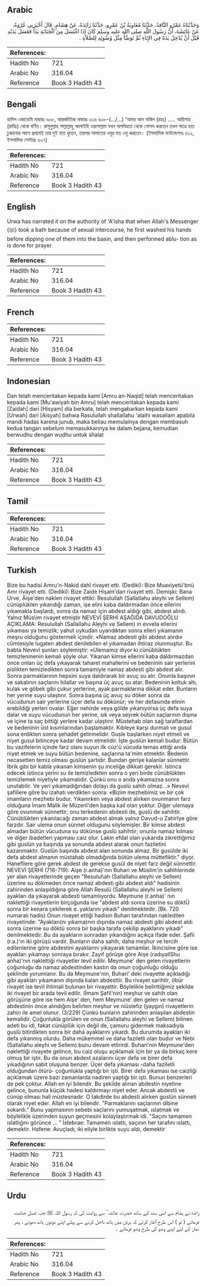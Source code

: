 ## Arabic


<div dir="rtl" lang="ar" style={{fontSize:'larger',backgroundColor:'#f8f9fa',padding:20}}>
وَحَدَّثَنَاهُ عَمْرٌو النَّاقِدُ، حَدَّثَنَا مُعَاوِيَةُ بْنُ عَمْرٍو، حَدَّثَنَا زَائِدَةُ، عَنْ هِشَامٍ، قَالَ أَخْبَرَنِي عُرْوَةُ، عَنْ عَائِشَةَ، أَنَّ رَسُولَ اللَّهِ صلى الله عليه وسلم كَانَ إِذَا اغْتَسَلَ مِنَ الْجَنَابَةِ بَدَأَ فَغَسَلَ يَدَيْهِ قَبْلَ أَنْ يُدْخِلَ يَدَهُ فِي الإِنَاءِ ثُمَّ تَوَضَّأَ مِثْلَ وُضُوئِهِ لِلصَّلاَةِ ‏.‏
</div>
<div style={{backgroundColor:'#f8f9fa',padding:20, marginBottom: 10}}><table> <thead> <tr> <th>References:</th> <th></th> </tr> </thead> <tbody><tr><td>Hadith No</td><td>721</td></tr><tr><td>Arabic No</td><td>316.04</td></tr><tr><td>Reference</td><td>Book 3 Hadith 43</td></tr></tbody></table></div>

## Bengali


<div dir="ltr" lang="bn" style={{fontSize:'larger',backgroundColor:'#f8f9fa',padding:20}}>
হাদিস একাডেমি নাম্বারঃ ৬০৮, আন্তর্জাতিক নাম্বারঃ ৩১৬ ৬০৮-(.../...) 'আমর আন নাকিদ (রহঃ) ..... আয়িশাহ (রাযিঃ) থেকে বর্ণিত। রাসূলুল্লাহ সাল্লাল্লাহু আলাইহি ওয়াসাল্লাম যখন অপবিত্রতা থেকে গোসল করতেন তখন পাত্রে হাত ঢুকানোর আগে প্রথমেই তার দুই হাত ধুতেন, তারপর সালাতের ওযুর মত ওযু করতেন। (ইসলামিক ফাউন্ডেশনঃ ৬১২, ইসলামিক সেন্টারঃ ৬২৭)
</div>
<div style={{backgroundColor:'#f8f9fa',padding:20, marginBottom: 10}}><table> <thead> <tr> <th>References:</th> <th></th> </tr> </thead> <tbody><tr><td>Hadith No</td><td>721</td></tr><tr><td>Arabic No</td><td>316.04</td></tr><tr><td>Reference</td><td>Book 3 Hadith 43</td></tr></tbody></table></div>

## English


<div dir="ltr" lang="en" style={{fontSize:'larger',backgroundColor:'#f8f9fa',padding:20}}>
Urwa has narrated it on the authority of 'A'isha that when Allah's Messenger (ﷺ) took a bath because of sexual intercourse, he first washed his hands before dipping one of them into the basin, and then performed ablu- tion as is done for prayer
</div>
<div style={{backgroundColor:'#f8f9fa',padding:20, marginBottom: 10}}><table> <thead> <tr> <th>References:</th> <th></th> </tr> </thead> <tbody><tr><td>Hadith No</td><td>721</td></tr><tr><td>Arabic No</td><td>316.04</td></tr><tr><td>Reference</td><td>Book 3 Hadith 43</td></tr></tbody></table></div>

## French


<div dir="ltr" lang="fr" style={{fontSize:'larger',backgroundColor:'#f8f9fa',padding:20}}>

</div>
<div style={{backgroundColor:'#f8f9fa',padding:20, marginBottom: 10}}><table> <thead> <tr> <th>References:</th> <th></th> </tr> </thead> <tbody><tr><td>Hadith No</td><td>721</td></tr><tr><td>Arabic No</td><td>316.04</td></tr><tr><td>Reference</td><td>Book 3 Hadith 43</td></tr></tbody></table></div>

## Indonesian


<div dir="ltr" lang="id" style={{fontSize:'larger',backgroundColor:'#f8f9fa',padding:20}}>
Dan telah menceritakan kepada kami [Amru an-Naqid] telah menceritakan kepada kami [Mu'awiyah bin Amru] telah menceritakan kepada kami [Zaidah] dari [Hisyam] dia berkata, telah mengabarkan kepada kami [Urwah] dari [Aisyah] bahwa Rasulullah shallallahu 'alaihi wasallam apabila mandi hadas karena junub, maka beliau memulainya dengan membasuh kedua tangan sebelum memasukkannya ke dalam bejana, kemudian berwudhu dengan wudhu untuk shalat
</div>
<div style={{backgroundColor:'#f8f9fa',padding:20, marginBottom: 10}}><table> <thead> <tr> <th>References:</th> <th></th> </tr> </thead> <tbody><tr><td>Hadith No</td><td>721</td></tr><tr><td>Arabic No</td><td>316.04</td></tr><tr><td>Reference</td><td>Book 3 Hadith 43</td></tr></tbody></table></div>

## Tamil


<div dir="ltr" lang="ta" style={{fontSize:'larger',backgroundColor:'#f8f9fa',padding:20}}>

</div>
<div style={{backgroundColor:'#f8f9fa',padding:20, marginBottom: 10}}><table> <thead> <tr> <th>References:</th> <th></th> </tr> </thead> <tbody><tr><td>Hadith No</td><td>721</td></tr><tr><td>Arabic No</td><td>316.04</td></tr><tr><td>Reference</td><td>Book 3 Hadith 43</td></tr></tbody></table></div>

## Turkish


<div dir="ltr" lang="tr" style={{fontSize:'larger',backgroundColor:'#f8f9fa',padding:20}}>
Bize bu hadisi Amru'n-Nakid dahî rivayet etti. (Dediki): Bize Muaviyetü'bnü Amr rivayet etti. (Dediki): Bize Zaide Hişam'dan rivayet etti. Demişki: Bana Urve, Âişe'den naklen rivayet ettiki: Resulullah (Sallallahu aleyhi ve Sellem) cünüplükten yıkandığı zaman, işe elini kaba daldırmadan önce ellerini yıkamakla başlardı, sonra da namaz için abdest aldığı gibi, abdest alırdı. Yalnız Müs\im rivayet etmiştir NEVEVİ ŞERHİ AŞAĞIDA DAVUDOĞLU AÇIKLAMA: Resulullah (Sallallahu Aleyhi ve Sellem) in evvela ellerini yıkaması ya temizlik; yahut uykudan uyandıktan sonra elleri yıkamanın meşru olduğunu göstermek içindir. «Namaz abdesti gibi abdest alırdı» cümlesiyle lugaten abdest denilebilen el yıkamadan ihtiraz olunmuştur. Bu babta Nevevî şunları söylemiştir: «Ulemamız diyor ki cünüblükten temizlenmenin kemali şöyle olur. Yıkanan kimse ellerini kaba daldırmazdan önce onları üç defa yıkayarak taharet mahallerini ve bedeninin sair yerlerini pislikten temizledikten sonra tamamiyle namaz abdesti gibi abdest alır. Sonra parmaklarının hepsini suya daldırarak bir avuç su alır. Onunla başının ve sakalının saçlarını hilallar ve başına üç avuç su atar. Bedeninin koltuk altı, kulak ve göbek gibi çukur yerlerine, ayak parmaklarına dikkat eder. Bunların her yerine suyu ulaştırır. Sonra başına üç avuç su döker sonra da vücudunun sair yerlerine üçer defa su dökünür; ve her defasında elinin erebildiği yerleri ovalar. Eğer nehirde veya gölde yıkanıyorsa üç defa suya dalar ve suyu vücudunun her yerine, sık veya seyrek bütün saçlarının dışına ve içine ta saç bittiği yerlere kadar ulaştırır. Müstehab olan sağ taraflardan ve bedeninin üst kısımlarından başlamaktır. Kıbleye karşı durmalı ve gusul sona erdikten sonra şehadet getirmelidir. Gusle başlarken niyet etmeli ve niyet gusul bitinceye kadar devam etmelidir. İşte guslün kemali budur: Bütün bu vazifelerin içinde farz olanı suyun ilk cüz'ü vücuda temas ettiği anda niyet etmek ve suyu bütün bedenine, saçlarına ta'mim etmektir. Bedenin necasetten temiz olması guslün şartıdır. Bundan geriye kalanlar sünnettir. İbrik gibi bir kabla yıkanan kimsenin şu inceliğe dikkati gerekir. İstinca edecek istinca yerini su ile temizledkten sonra o yeri birde cünüblükten temizlemek niyetiyle yıkamalıdır. Çünkü onu o anda yıkamazsa sonra unutabilir. Ve yeri yıkamadığından dolayı da guslü sahih olmaz...» Nevevî şafiîlere göre bu izahatı verdikten sonra: «Bizim mezhebimiz ve bir çok imamların mezhebi budur. Yıkanırken veya abdest alırken ovunmanın farz olduğuna İmam Malik ile Müzenî'den başka kail olan yoktur. Diğer ulemaya göre ovunmak sünnettir; onu terkedenin abdesti de, guslü de sahihtir. Cünüblükten yıkanılacağı zaman abdest almak yalnız Davud-u Zahirîye göre farzdır. Sair ulema onun sünnet oldugunu söylemişler. Bir kimse abdest almadan bütün vücuduna su dökünse guslü sahihtir; onunla namaz kılması ve diğer ibadetleri yapması caiz olur. Lakin efdal olan yukarıda zikrettiğimiz gibi guslün ya başında ya sonunda abdest alarak onun faziletini kazanmaktır. Guslün başında abdest alan sonunda almaz. Bir gusülde iki defa abdest almanın müstahab olmadığında bütün ulema müttefiktir." diyor. Hanefîlere göre gerek abdest de gerekse gusül de niyet farz değil sünnettir. NEVEVİ ŞERHİ (716-719): Aişe (r.anha)'nın Buhari ve Müslim'in sahihlerinde yer alan rivayetlerinde geçen "Resulul\ah (Sallallahu aleyhi ve Sellem) üzerine su dökmeden önce namaz abdesti gibi abdest aldı" hadisinin zahirinden anlaşıldığına göre Allah Resulü (Sallallahu aleyhi ve Sellem) ayakları da yıkayarak abdesti tamamlıyordu. Meymune (r.anha)' nın naklettiği rivayetlerin birçoğunda ise "abdest aldı sonra üzerine su döktÜ sonra bir kenara çekilerek e..yaklarını yıkadı" denilmektedir. (Bk. 720 numaralı hadis) Onun rivayet ettiği hadisin Buhari tarafından nakledilen rivayetinde: "Ayakları(nı yıkama)nın dışında namaz abdesti gibi abdest aldı sonra üzerine su döktü sonra bir başka tarafa çekilip ayaklarını yıkadı" denilmektedir. Bu da ayakların sonradan yıkandığını açıkça ifade eder. Şafii (r.a.)'ın iki görüşü vardır. Bunların daha sahih, daha meşhur ve tercih edilenlerine göre abdestini ayaklarını yıkayarak tamamlar. İkincisine göre ise ayakları yıkamayı sonraya bırakır. Zayıf görüşe göre Aişe (radıyallShu anha)'nın naklettiği rivayetler tevil edilir. Meymune' den gelen rivayetlerin çoğunluğu da namaz abdestinden kastın da onun çoğunluğu olduğu şeklinde yorumlanır. Bu da Meymune'nin, Buhari' deki rivayette açıkladığı gibi ayakları yıkamanın dışında kalan abdesttir. Bu rivayet sarihtir, öbür rivayet ise tevil ihtimali bulunan bir rivayettir. Böylelikle belirttiğimiz şekilde iki rivayet bir arada tevil edilir. (İmam Şafil'nin) meşhur ve sahih olan görüşüne göre ise hem Aişe' den, hem Meymune' den gelen ve namaz abdestinin önce alındığını belirten meşhur ve niüstefız (yaygın) rivayetlerin zahirı ile amel olunur. (3/229) Çünkü bunların zahirinden anlaşılan abdestin kemalidir. Çoğunlukla görülen ve onun (Sallallahu aleyhi ve Sellem) bilinen adeti bu idi, fakat cünüplük için değil de, çamuru gidermek maksadıyla guslü bitirdikten sonra bir daha ayaklarını yıkardı. Bu durumda ayakları iki defa yıkanmış olurdu. Daha mükemmel ve daha faziletli olan budur ve Nebi (Sallallahu aleyhi ve Sellem) bunu devam etlirirdi. Buhari'nin Meymune'den naklettiği rivayete gelince, bu caiz oluşu açıklamak için bir ya da birkaç kere olmuş bir iştir. Bu da onun abdest azalarını üçer defa ve birer defa yıkadığının sabit oluşuna benzer. Üçer defa yıkaması -daha faziletli olduğundan ötürü- çoğunlukla yaptığı bir işti. Birer defa yıkaması ise caizliği açıklamak üzere bazı zamanlarda nadiren yaptığı bir işti. Bunun benzerleri de pek çoktur. Allah en iyi bilendir. Bu şekilde alınan abdestin niyetine gelince, bununla küçük hadesi kaldırmayı niyet eder. Ancak abdestli ve cünüp olması hali müstesnadır. O takdirde bu abdesti alırken guslün sünneti olarak niyet eder. Allah en iyi bilendir. "Parmaklarını saçlarının dibine sokardı." Bunu yapmasının sebebi saçlarını yumuşatmak, ıslatmak ve böylelikle üzerinden suyun geçmesini kolaylaştırmak idi. "Saçını tamamen ıslatlığını görünce ... " İstebrae: Tamamen ıslattı, saçının her tarafını ıslattı, demektir. Hafene: Avuçladı, iki eliyle birlikte suyu aldı, demektir
</div>
<div style={{backgroundColor:'#f8f9fa',padding:20, marginBottom: 10}}><table> <thead> <tr> <th>References:</th> <th></th> </tr> </thead> <tbody><tr><td>Hadith No</td><td>721</td></tr><tr><td>Arabic No</td><td>316.04</td></tr><tr><td>Reference</td><td>Book 3 Hadith 43</td></tr></tbody></table></div>

## Urdu


<div dir="rtl" lang="ur" style={{fontSize:'larger',backgroundColor:'#f8f9fa',padding:20}}>
زائدہ نے ہشام سے اسی سند کے ساتھ حضرت عائشہ ؓ سے روایت کی کہ رسول اللہ ﷺ جب غسل جنابت فرماتے ( تو ) اس طرح آغاز کرتے کہ برتن میں ہاتھ داخل کرنے سے پہلے اپنے دونوں ہاتھ دھوتے ، پھر نماز کے لیے اپنے وضو کی طرح وضو فرماتے ۔
</div>
<div style={{backgroundColor:'#f8f9fa',padding:20, marginBottom: 10}}><table> <thead> <tr> <th>References:</th> <th></th> </tr> </thead> <tbody><tr><td>Hadith No</td><td>721</td></tr><tr><td>Arabic No</td><td>316.04</td></tr><tr><td>Reference</td><td>Book 3 Hadith 43</td></tr></tbody></table></div>